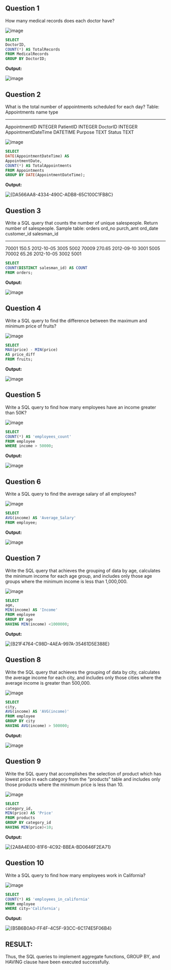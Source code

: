 **Question 1**
--
How many medical records does each doctor have?

![image](https://github.com/user-attachments/assets/dd908901-7e06-4a9c-baef-6c4598706dea)

```sql
SELECT
DoctorID,
COUNT(*) AS TotalRecords
FROM MedicalRecords
GROUP BY DoctorID;
```
**Output:**

![image](https://github.com/user-attachments/assets/e4a58d71-417d-4be9-b5d1-e782e8c91afa)

**Question 2**
---
What is the total number of appointments scheduled for each day?
Table: Appointments
name                 type
-------------------  ----------
AppointmentID        INTEGER
PatientID            INTEGER
DoctorID             INTEGER
AppointmentDateTime  DATETIME
Purpose              TEXT
Status               TEXT

![image](https://github.com/user-attachments/assets/f77047ea-d15d-4488-89e9-ced5511419af)

```sql
SELECT
DATE(AppointmentDateTime) AS
AppointmentDate,
COUNT(*) AS TotalAppointments
FROM Appointments
GROUP BY DATE(AppointmentDateTime);
```
**Output:**

![{DA566AA8-4334-490C-ADB8-65C100C1FB8C}](https://github.com/user-attachments/assets/f1ca1b81-3307-4fd5-b9b0-3605c83f7199)

**Question 3**
---
Write a SQL query that counts the number of unique salespeople. Return number of salespeople.
Sample table: orders
ord_no      purch_amt   ord_date    customer_id  salesman_id
----------  ----------  ----------  -----------  -----------
70001       150.5       2012-10-05  3005         5002
70009       270.65      2012-09-10  3001         5005
70002       65.26       2012-10-05  3002         5001

```sql
SELECT
COUNT(DISTINCT salesman_id) AS COUNT
FROM orders;
```
**Output:**

![image](https://github.com/user-attachments/assets/e5ffdfd5-b70d-44b3-865a-ea09436739c6)

**Question 4**
---
Write a SQL query to find the difference between the maximum and minimum price of fruits?

![image](https://github.com/user-attachments/assets/5bb0007a-8a9c-4b1b-90a3-2edbc37022af)

```sql
SELECT
MAX(price) - MIN(price)
AS price_diff
FROM fruits;
```
**Output:**

![image](https://github.com/user-attachments/assets/093d45d9-176e-4442-be51-8ef5cd649bcc)

**Question 5**
---
Write a SQL query to find how many employees have an income greater than 50K?

![image](https://github.com/user-attachments/assets/adc07e67-4b6e-470f-88c7-c2611d7a3976)

```sql
SELECT
COUNT(*) AS 'employees_count'
FROM employee
WHERE income > 50000;
```
**Output:**

![image](https://github.com/user-attachments/assets/d51bcce5-a70e-4589-af44-1bebfe49b84b)

**Question 6**
---
Write a SQL query to  find the average salary of all employees?

![image](https://github.com/user-attachments/assets/2a43e9b9-00ba-42c5-93f5-d7aacdb7f52d)

```sql
SELECT
AVG(income) AS 'Average_Salary'
FROM employee;
```
**Output:**

![image](https://github.com/user-attachments/assets/198fc1c5-e5c0-4cb6-a48a-0bc60c2e1116)

**Question 7**
---
Write the SQL query that achieves the grouping of data by age, calculates the minimum income for each age group, and includes only those age groups where the minimum income is less than 1,000,000.

![image](https://github.com/user-attachments/assets/d0c05c1e-90aa-47ef-917b-72c4de41b935)

```sql
SELECT
age,
MIN(income) AS 'Income'
FROM employee
GROUP BY age
HAVING MIN(income) <1000000;
```
**Output:**

![{B21F4764-C98D-4AEA-997A-35461D5E388E}](https://github.com/user-attachments/assets/8a7f7bfd-0794-40b1-a5ba-94807e1bee85)

**Question 8**
---
Write the SQL query that achieves the grouping of data by city, calculates the average income for each city, and includes only those cities where the average income is greater than 500,000.

![image](https://github.com/user-attachments/assets/b6c5109e-5fb3-4b28-8943-6cd8f5c222e2)

```sql
SELECT
city,
AVG(income) AS 'AVG(income)'
FROM employee
GROUP BY city
HAVING AVG(income) > 500000;
```
**Output:**

![image](https://github.com/user-attachments/assets/8612f6d4-e106-4928-b57b-02b69cdb3360)

**Question 9**
---
Write the SQL query that accomplishes the selection of product which has lowest price in each category from the "products" table and includes only those products where the minimum price is less than 10.

![image](https://github.com/user-attachments/assets/c3519640-69cc-4821-b750-1e86053c81ef)

```sql
SELECT
category_id,
MIN(price) AS 'Price'
FROM products
GROUP BY category_id
HAVING MIN(price)<10;
```
**Output:**

![{2A8A4E00-81F6-4C92-BBEA-BD0646F2EA71}](https://github.com/user-attachments/assets/e4c3855c-2ecd-4a0c-b41d-c4ae29203054)

**Question 10**
---
Write a SQL query to find  how many employees work in California?

![image](https://github.com/user-attachments/assets/bed2a74e-6b63-424a-a310-c202d9509f90)

```sql
SELECT
COUNT(*) AS 'employees_in_california'
FROM employee
WHERE city='California';
```
**Output:**

![{B5B6B0A0-FF4F-4C5F-93CC-6C174E5F06B4}](https://github.com/user-attachments/assets/c18129fb-279d-4c33-8738-9ec9bc4fdba1)

## RESULT:
Thus, the SQL queries to implement aggregate functions, GROUP BY, and HAVING clause have been executed successfully.
